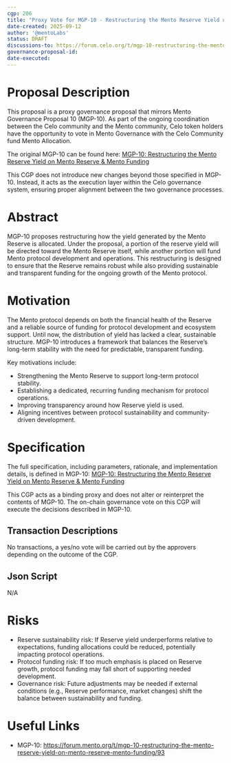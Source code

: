 ```yaml
---
cgp: 206
title: "Proxy Vote for MGP-10 - Restructuring the Mento Reserve Yield on Mento Reserve & Mento Funding"
date-created: 2025-09-12
author: '@mentoLabs'
status: DRAFT 
discussions-to: https://forum.celo.org/t/mgp-10-restructuring-the-mento-reserve-yield-on-mento-reserve-mento-funding-community-fund-proxy-vote/12324
governance-proposal-id: 
date-executed: 
---
```


Proposal Description
============================

This proposal is a proxy governance proposal that mirrors Mento Governance Proposal 10 (MGP-10).
As part of the ongoing coordination between the Celo community and the Mento community, Celo token holders
have the opportunity to vote in Mento Governance with the Celo Community fund Mento Allocation.

The original MGP-10 can be found here: [MGP-10: Restructuring the Mento Reserve Yield on Mento Reserve & Mento Funding](https://forum.mento.org/t/mgp-10-restructuring-the-mento-reserve-yield-on-mento-reserve-mento-funding/93)

This CGP does not introduce new changes beyond those specified in MGP-10. Instead, it acts as the execution layer within the Celo governance system, ensuring proper alignment between the two governance processes.

Abstract
============================
MGP-10 proposes restructuring how the yield generated by the Mento Reserve is allocated. Under the proposal, 
a portion of the reserve yield will be directed toward the Mento Reserve itself, 
while another portion will fund Mento protocol development and operations. 
This restructuring is designed to ensure that the Reserve remains robust while also providing 
sustainable and transparent funding for the ongoing growth of the Mento protocol.

Motivation
============================

The Mento protocol depends on both the financial health of the Reserve and a reliable source of funding for 
protocol development and ecosystem support. Until now, the distribution of yield has lacked a clear, 
sustainable structure. MGP-10 introduces a framework that balances the Reserve’s long-term stability 
with the need for predictable, transparent funding.

Key motivations include:
- Strengthening the Mento Reserve to support long-term protocol stability.
- Establishing a dedicated, recurring funding mechanism for protocol operations.
- Improving transparency around how Reserve yield is used.
- Aligning incentives between protocol sustainability and community-driven development.


Specification
============================
The full specification, including parameters, rationale, and implementation details, is defined in MGP-10: [MGP-10: Restructuring the Mento Reserve Yield on Mento Reserve & Mento Funding](https://forum.mento.org/t/mgp-10-restructuring-the-mento-reserve-yield-on-mento-reserve-mento-funding/93)

This CGP acts as a binding proxy and does not alter or reinterpret the contents of MGP-10. The on-chain governance vote on this CGP will execute the decisions described in MGP-10.

## Transaction Descriptions

No transactions, a yes/no vote will be carried out by the approvers depending on the outcome of the CGP.

## Json Script
N/A

 
Risks
============================
- Reserve sustainability risk: If Reserve yield underperforms relative to expectations, funding allocations could be reduced, potentially impacting protocol operations.
- Protocol funding risk: If too much emphasis is placed on Reserve growth, protocol funding may fall short of supporting needed development.
- Governance risk: Future adjustments may be needed if external conditions (e.g., Reserve performance, market changes) shift the balance between sustainability and funding.
 
Useful Links
============================
- MGP-10: https://forum.mento.org/t/mgp-10-restructuring-the-mento-reserve-yield-on-mento-reserve-mento-funding/93
